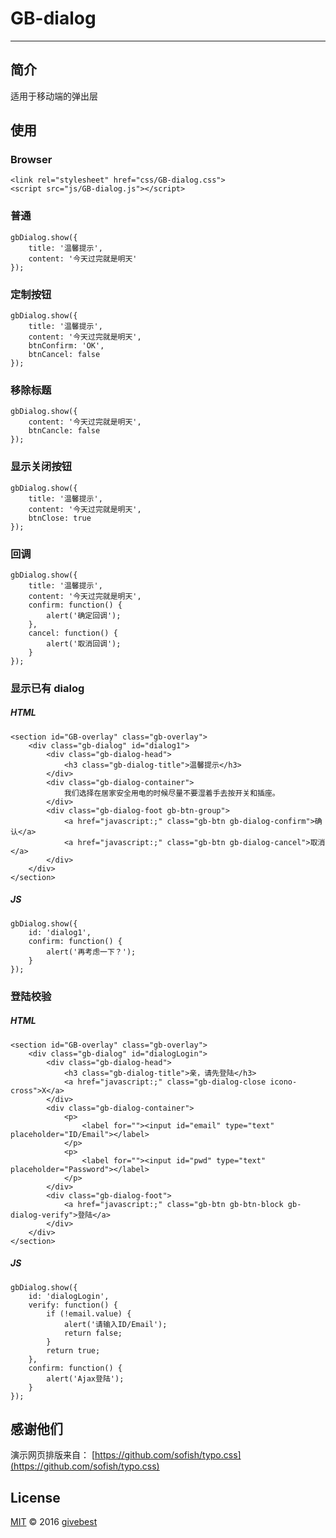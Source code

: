 # GB-dialog
----

## 简介

适用于移动端的弹出层
  

## 使用

### Browser
	
	<link rel="stylesheet" href="css/GB-dialog.css">
	<script src="js/GB-dialog.js"></script>


### 普通


	gbDialog.show({
	    title: '温馨提示',
	    content: '今天过完就是明天'
	});


### 定制按钮

	gbDialog.show({
	    title: '温馨提示',
	    content: '今天过完就是明天',
	    btnConfirm: 'OK',
	    btnCancel: false
	});


### 移除标题


	gbDialog.show({
	    content: '今天过完就是明天',
	    btnCancle: false
	});


### 显示关闭按钮


	gbDialog.show({
	    title: '温馨提示',
	    content: '今天过完就是明天',
	    btnClose: true
	});


### 回调


	gbDialog.show({
	    title: '温馨提示',
	    content: '今天过完就是明天',
	    confirm: function() {
	        alert('确定回调');
	    },
	    cancel: function() {
	        alert('取消回调');
	    }
	});


### 显示已有 dialog

##### HTML

	<section id="GB-overlay" class="gb-overlay">
        <div class="gb-dialog" id="dialog1">
            <div class="gb-dialog-head">
                <h3 class="gb-dialog-title">温馨提示</h3>
            </div>
            <div class="gb-dialog-container">
                我们选择在居家安全用电的时候尽量不要湿着手去按开关和插座。
            </div>
            <div class="gb-dialog-foot gb-btn-group">
                <a href="javascript:;" class="gb-btn gb-dialog-confirm">确认</a>
                <a href="javascript:;" class="gb-btn gb-dialog-cancel">取消</a>
            </div>
        </div>
	</section>


##### JS

	gbDialog.show({
	    id: 'dialog1',
	    confirm: function() {
	        alert('再考虑一下？');
	    }
	});


### 登陆校验

##### HTML

	<section id="GB-overlay" class="gb-overlay">
   		<div class="gb-dialog" id="dialogLogin">
            <div class="gb-dialog-head">
                <h3 class="gb-dialog-title">亲，请先登陆</h3>
                <a href="javascript:;" class="gb-dialog-close icono-cross">X</a>
            </div>
            <div class="gb-dialog-container">
                <p>
                    <label for=""><input id="email" type="text" placeholder="ID/Email"></label>
                </p>
                <p>
                    <label for=""><input id="pwd" type="text" placeholder="Password"></label>
                </p> 
            </div>
            <div class="gb-dialog-foot">
                <a href="javascript:;" class="gb-btn gb-btn-block gb-dialog-verify">登陆</a>
            </div>
        </div> 
    </section>

##### JS

	gbDialog.show({
	    id: 'dialogLogin',
	    verify: function() {
	        if (!email.value) {
	            alert('请输入ID/Email');
	            return false;
	        }
	        return true;
	    },
	    confirm: function() {
	        alert('Ajax登陆');
	    }
	});






## 感谢他们

演示网页排版来自： [https://github.com/sofish/typo.css](https://github.com/sofish/typo.css)       



## License

[MIT](./LICENSE) © 2016 [givebest](https://github.com/givebest)

 
